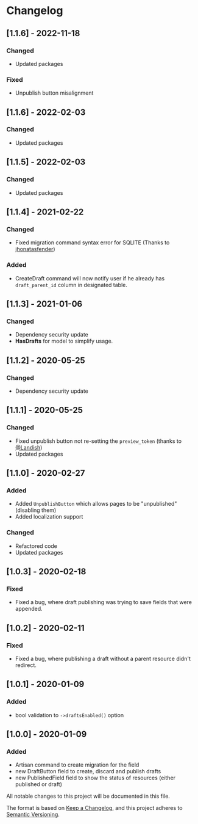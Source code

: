 # Changelog

## [1.1.6] - 2022-11-18

### Changed

- Updated packages

### Fixed

- Unpublish button misalignment

## [1.1.6] - 2022-02-03

### Changed

- Updated packages

## [1.1.5] - 2022-02-03

### Changed

- Updated packages

## [1.1.4] - 2021-02-22

### Changed

- Fixed migration command syntax error for SQLITE (Thanks to [jhonatasfender](https://github.com/jhonatasfender))

### Added

- CreateDraft command will now notify user if he already has `draft_parent_id` column in designated table.

## [1.1.3] - 2021-01-06

### Changed

- Dependency security update
- **HasDrafts** for model to simplify usage.

## [1.1.2] - 2020-05-25

### Changed

- Dependency security update

## [1.1.1] - 2020-05-25

### Changed

- Fixed unpublish button not re-setting the `preview_token` (thanks to [@Landish](https://github.com/Landish))
- Updated packages

## [1.1.0] - 2020-02-27

### Added

- Added `UnpublishButton` which allows pages to be "unpublished" (disabling them)
- Added localization support

### Changed

- Refactored code
- Updated packages

## [1.0.3] - 2020-02-18

### Fixed

- Fixed a bug, where draft publishing was trying to save fields that were appended.

## [1.0.2] - 2020-02-11

### Fixed

- Fixed a bug, where publishing a draft without a parent resource didn't redirect.

## [1.0.1] - 2020-01-09

### Added

- bool validation to `->draftsEnabled()` option

## [1.0.0] - 2020-01-09

### Added

- Artisan command to create migration for the field
- new DraftButton field to create, discard and publish drafts
- new PublishedField field to show the status of resources (either published or draft)

All notable changes to this project will be documented in this file.

The format is based on [Keep a Changelog](https://keepachangelog.com/en/1.0.0/),
and this project adheres to [Semantic Versioning](https://semver.org/spec/v2.0.0.html).
